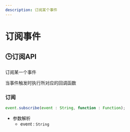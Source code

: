```yaml
---
description: 订阅某个事件
---
```


# 订阅事件

## 🕒订阅API

订阅某一个事件

当事件触发时执行所对应的回调函数

### 订阅

```javascript
event.subscribe(event : String, function : Function);
```

* 参数解析
    * event : `String`

  


### 



